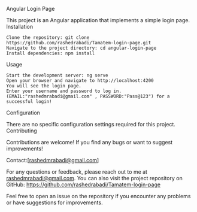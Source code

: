 Angular Login Page

This project is an Angular application that implements a simple login page.
Installation

    Clone the repository: git clone https://github.com/rashedrabadi/Tamatem-login-page.git
    Navigate to the project directory: cd angular-login-page
    Install dependencies: npm install

Usage

    Start the development server: ng serve
    Open your browser and navigate to http://localhost:4200
    You will see the login page.
    Enter your username and password to log in. (EMAIL:"rashedmrabadi@gmail.com" , PASSWORD:"Pass@123") for a successful login!

Configuration

There are no specific configuration settings required for this project.
Contributing

Contributions are welcome! If you find any bugs or want to suggest improvements!

Contact:[rashedmrabadi@gmail.com]

For any questions or feedback, please reach out to me at rashedmrabadi@gmail.com. You can also visit the project repository on GitHub: https://github.com/rashedrabadi/Tamatem-login-page

Feel free to open an issue on the repository if you encounter any problems or have suggestions for improvements.
